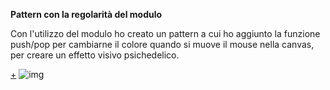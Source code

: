 **Pattern con la regolarità del modulo**

Con l'utilizzo del modulo ho creato un pattern a cui ho aggiunto la funzione push/pop per cambiarne il colore quando si muove il mouse nella canvas, per creare un effetto visivo psichedelico.

[+](https://editor.p5js.org/angelicazanibellato/full/DsYGhqYY4)
![img]()
